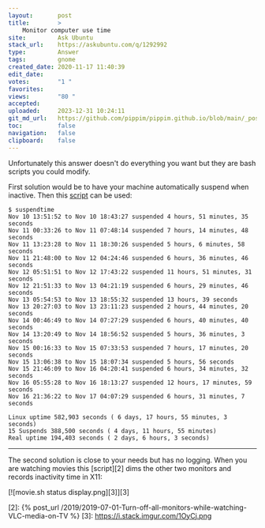 ```yaml
---
layout:       post
title:        >
    Monitor computer use time
site:         Ask Ubuntu
stack_url:    https://askubuntu.com/q/1292992
type:         Answer
tags:         gnome
created_date: 2020-11-17 11:40:39
edit_date:    
votes:        "1 "
favorites:    
views:        "80 "
accepted:     
uploaded:     2023-12-31 10:24:11
git_md_url:   https://github.com/pippim/pippim.github.io/blob/main/_posts/2020/2020-11-17-Monitor-computer-use-time.md
toc:          false
navigation:   false
clipboard:    false
---
```


Unfortunately this answer doesn't do everything you want but they are bash scripts you could modify.

First solution would be to have your machine automatically suspend when inactive. Then this [script][1] can be used:

``` 
$ suspendtime
Nov 10 13:51:52 to Nov 10 18:43:27 suspended 4 hours, 51 minutes, 35 seconds
Nov 11 00:33:26 to Nov 11 07:48:14 suspended 7 hours, 14 minutes, 48 seconds
Nov 11 13:23:28 to Nov 11 18:30:26 suspended 5 hours, 6 minutes, 58 seconds
Nov 11 21:48:00 to Nov 12 04:24:46 suspended 6 hours, 36 minutes, 46 seconds
Nov 12 05:51:51 to Nov 12 17:43:22 suspended 11 hours, 51 minutes, 31 seconds
Nov 12 21:51:33 to Nov 13 04:21:19 suspended 6 hours, 29 minutes, 46 seconds
Nov 13 05:54:53 to Nov 13 18:55:32 suspended 13 hours, 39 seconds
Nov 13 20:27:03 to Nov 13 23:11:23 suspended 2 hours, 44 minutes, 20 seconds
Nov 14 00:46:49 to Nov 14 07:27:29 suspended 6 hours, 40 minutes, 40 seconds
Nov 14 13:20:49 to Nov 14 18:56:52 suspended 5 hours, 36 minutes, 3 seconds
Nov 15 00:16:33 to Nov 15 07:33:53 suspended 7 hours, 17 minutes, 20 seconds
Nov 15 13:06:38 to Nov 15 18:07:34 suspended 5 hours, 56 seconds
Nov 15 21:46:09 to Nov 16 04:20:41 suspended 6 hours, 34 minutes, 32 seconds
Nov 16 05:55:28 to Nov 16 18:13:27 suspended 12 hours, 17 minutes, 59 seconds
Nov 16 21:36:22 to Nov 17 04:07:29 suspended 6 hours, 31 minutes, 7 seconds

Linux uptime 582,903 seconds ( 6 days, 17 hours, 55 minutes, 3 seconds)
15 Suspends 388,500 seconds ( 4 days, 11 hours, 55 minutes)
Real uptime 194,403 seconds ( 2 days, 6 hours, 3 seconds)
```


----------


The second solution is close to your needs but has no logging. When you are watching movies this [script][2] dims the other two monitors and records inactivity time in X11:

[![movie.sh status display.png][3]][3]


  [1]: https://askubuntu.com/questions/321855/how-to-get-real-uptime
  [2]: {% post_url /2019/2019-07-01-Turn-off-all-monitors-while-watching-VLC-media-on-TV %}
  [3]: https://i.stack.imgur.com/1OyCj.png
